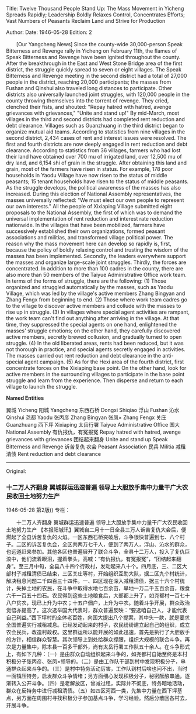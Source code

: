 Title: Twelve Thousand People Stand Up: The Mass Movement in Yicheng Spreads Rapidly; Leadership Boldly Relaxes Control, Concentrates Efforts; Vast Numbers of Peasants Reclaim Land and Strive for Production

Author:
Date: 1946-05-28
Edition: 2

　　[Our Yangcheng News] Since the county-wide 30,000-person Speak Bitterness and Revenge rally in Yicheng on February 11th, the flames of Speak Bitterness and Revenge have been ignited throughout the county. After the breakthrough in the East and West Stone Bridge area of the first district, the struggle quickly spread to seven or eight villages. The Speak Bitterness and Revenge meeting in the second district had a total of 27,000 people in the district, reaching 20,000 participants; the masses from Fushan and Qinshui also traveled long distances to participate. Other districts also universally launched joint struggles, with 120,000 people in the county throwing themselves into the torrent of revenge. They cried, clenched their fists, and shouted: "Repay hatred with hatred, avenge grievances with grievances," "Unite and stand up!" By mid-March, most villages in the third and second districts had completed rent reduction and debt clearance. Villages such as Guanzhuang in the third district began to organize mutual aid teams. According to statistics from nine villages in the second district, 2,434 cases of rent and interest issues were resolved. The first and fourth districts are now deeply engaged in rent reduction and debt clearance. According to statistics from 36 villages, farmers who had lost their land have obtained over 700 mu of irrigated land, over 12,500 mu of dry land, and 6,154 shi of grain in the struggle. After obtaining this land and grain, most of the farmers have risen in status. For example, 178 poor households in Yaodu Village have now risen to the status of middle peasants; 15 tenant households have risen to the status of middle peasants. As the struggle develops, the political awareness of the masses has also increased. During this election of National Assembly representatives, the masses universally reflected: "We must elect our own people to represent our own interests." All the people of Xixiaping Village submitted eight proposals to the National Assembly, the first of which was to demand the universal implementation of rent reduction and interest rate reduction nationwide. In the villages that have been mobilized, farmers have successively established their own organizations, formed peasant associations and militias, and transformed village political power. The reason why the mass movement here can develop so rapidly is, first, because the policy of boldly relaxing control and trusting the wisdom of the masses has been implemented. Secondly, the leaders everywhere support the masses and organize large-scale joint struggles. Thirdly, the forces are concentrated. In addition to more than 100 cadres in the county, there are also more than 50 members of the Taiyue Administrative Office work team. In terms of the forms of struggle, there are the following: (1) Those organized and struggled automatically by the masses, such as Yaodu Village, which was led by the village's active members Zhang Bingyan and Zhang Fengx from beginning to end. (2) Those where work team cadres go to the village to discover active members and collude with the masses to rise up in struggle. (3) In villages where special agent activities are rampant, the work team can't find out anything after arriving in the village. At that time, they suppressed the special agents on one hand, enlightened the masses' struggle emotions; on the other hand, they carefully discovered active members, secretly brewed collusion, and gradually turned to open struggle. (4) In the old liberated areas, rents had been reduced, but it was not thorough in practice, and special agents secretly engaged in activities. The masses carried out rent reduction and debt clearance in the anti-special agent campaign. (5) As for the Hexi area of the fourth district, first concentrate forces on the Xixiaping base point. On the other hand, look for active members in the surrounding villages to participate in the base point struggle and learn from the experience. Then disperse and return to each village to launch the struggle.

**Named Entities**

翼城	Yicheng
阳城	Yangcheng
东西石桥  Dongxi Shiqiao
浮山	Fushan
沁水	Qinshui
尧都	Yaodu
张丙彦	Zhang Bingyan
张凤×	Zhang Fengx
关庄	Guanzhuang
西下坪	Xixiaping
太岳行署	Taiyue Administrative Office
国大  National Assembly
有仇报仇，有冤报冤  Repay hatred with hatred, avenge grievances with grievances
团结起来翻身  Unite and stand up
Speak Bitterness and Revenge	诉苦复仇
农会  Peasant Association
民兵  Militia
减租清债  Rent reduction and debt clearance



<hr /> 

Original: 


### 十二万人齐翻身  翼城群运迅速普遍  领导上大胆放手集中力量干广大农民收回土地努力生产

1946-05-28
第2版()
专栏：

　　十二万人齐翻身
    翼城群运迅速普遍
    领导上大胆放手集中力量干广大农民收回土地努力生产
    【本报阳城讯】翼城自二月十一日全县三万人诉苦复仇大会后，便燃起了全县诉苦复仇的火焰。一区东西石桥突破后，斗争很快普遍到七、八个村子。二区的诉苦复仇会，全区共两万七千人，便到了两万人，浮山、沁水的群众，也远道赶来参加。其他各区也普遍展开了联合斗争，全县十二万人，投入了复仇巨浪中，他们流着眼泪，握着拳头，高喊：“有仇报仇，有冤报冤”，“团结起来翻身”。至三月中旬，全县八十四个行政村，发动起来八十个。四月底，三、二区大部村子减租清债已结束，三区关庄等村，开始组织互助大队，据二区九个村统计，解决租息问题二千四百三十四件。一、四区现在深入减租清债，据三十六个村统计，失掉土地的农民，在斗争中取得水地七百余亩，旱地一万二千五百余亩，粮食六千一百五十四石。农民得到这些土地粮食后，大部都上升了，如尧都村一百七十八户贫农，现已上升为中农；十五户佃户，上升为中农。随着斗争开展，群众政治觉悟亦提高了。这次选举国大代表时，群众普遍反映：“要选咱自己人，才能代表自己利益。”西下坪村的全体老百姓，向国大提出八个提案，其中头一款，就是要求全国普遍实行减租减息。已经发动起来的村子，农民纷纷建立起自己的组织，成立农会民兵，改造村政权。这里群运所以能开展的如此迅速，首先是执行了大胆放手的方针，相信群众智慧。其次领导上到处给群众撑腰，组织大规模的联合斗争。再次是力量集中，除本县一百多干部外，尚有太岳行署工作队五十余人。在斗争形式上，有如下几种：（一）是由群众自动组织起来斗争的，如尧都村自始至终是本村积极分子张丙彦、张凤×领导的。（二）是由工作队干部到村中发现积极分子，串通群众起来斗争的。（三）是村中特务活动厉害，工作队到村后啥也问不出，当时一面镇压特务，启发群众斗争情绪；另方面细心发现积极分子，秘密酝酿串通，逐渐转入公开斗争。（四）是老解放区，曾减过租，实际并不彻底，特务暗地活动，群众在反特务中进行减租清债。（五）如四区河西一类，先集中力量在西下坪基点，另方面在周围村寻找积极分子参加基点斗争，学习经验。然后分散回各村去，开展斗争。
